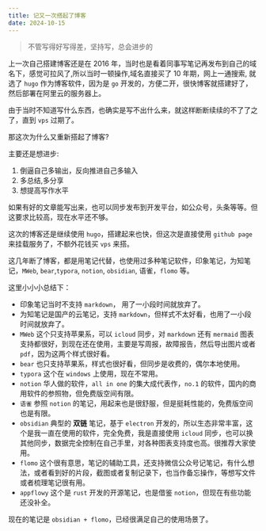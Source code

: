 ```yaml
---
title: 记又一次搭起了博客
date: 2024-10-15
---
```


> 不管写得好写得差，坚持写，总会进步的

上一次自己搭建博客还是在 2016 年，当时也是看着同事写笔记再发布到自己的域名下，感觉可拉风了,所以当时一顿操作,域名直接买了 10 年期，网上一通搜索, 就选了 `hugo` 作为博客软件，因为是 `go` 开发的，方便二开，很快博客就搭建好了，然后部署在阿里云的服务器上。

由于当时不知道写什么东西，也确实是写不出什么来，就这样断断续续的不了了之了，直到 `vps` 过期了。

那这次为什么又重新搭起了博客?

主要还是想进步:
1. 倒逼自己多输出，反向推进自己多输入
2. 多总结,多分享
3. 想提高写作水平

如果有好的文章能写出来，也可以同步发布到开发平台，如公众号，头条等等。但这要求比较高，现在水平还不够。

这次的博客还是继续使用 `hugo`，搭建起来也快，但这次是直接使用 `github page` 来挂载服务了，不额外花钱买 `vps` 来搭。

这几年断了博客，都是用笔记代替，也使用过多种笔记软件，印象笔记，为知笔记，`MWeb`, `bear`,`typora`, `notion`, `obsidian`, 语雀，`flomo` 等。

这里小小小总结下：

- 印象笔记当时不支持 `markdown`， 用了一小段时间就放弃了。
- 为知笔记是国产的云笔记，支持 `markdown`，但样式不太好看，也用了一小段时间就放弃了。
- `MWeb` 这个只支持苹果系，可以 `icloud` 同步，对 `markdown` 还有 `mermaid` 图表支持都很好，到现在还在使用，主要是写周报，故障报告，然后导出图片或者 `pdf`，因为这两个样式很好看。
- `bear` 也只支持苹果系，样式也很好看，但同步是收费的，偶尔本地使用。
- `typora` 这个在 `windows` 上使用，现在不常用。
- `notion` 华人做的软件，`all in one` 的集大成代表作，`no.1` 的软件，国内的商用软件的参照物，但免费版空间有限。
- `语雀` 参照 `notion` 的笔记，用起来也是很舒服，但是挺耗性能的，免费版空间也是有限。
- `obsidian` 典型的 **双链** 笔记，基于 `electron` 开发的，所以生态非常丰富，这个是我一直在使用的软件，完全免费，我是直接使用 `icloud` 同步，也可以换其他同步，数据完全控制在自己手里，对各种图表支持度也高。很推荐大家使用。
- `flomo` 这个很有意思，笔记的辅助工具，还支持微信公众号记笔记，有什么想法，或者看到好的片段，截图或者复制记录下，也当作备忘操作，等想写文件或者梳理笔记很有用。
- `appflowy` 这个是 `rust` 开发的开源笔记，也是借鉴 `notion`，但现在有些功能还没补全。

现在的笔记是 `obsidian + flomo`，已经很满足自己的使用场景了。
